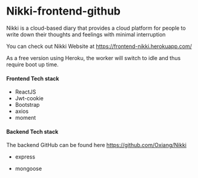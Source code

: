 # Nikki-frontend-github

Nikki is a cloud-based diary that provides a cloud platform for people to write down their thoughts and feelings with minimal interruption

You can check out Nikki Website at https://frontend-nikki.herokuapp.com/

As a free version using Heroku, the worker will switch to idle and thus require boot up time.

#### Frontend Tech stack

- ReactJS
- Jwt-cookie
- Bootstrap
- axios
- moment

#### Backend Tech stack

The backend GitHub can be found here https://github.com/Oxiang/Nikki

- express

- mongoose

  

  

